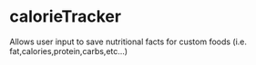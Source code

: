 # calorieTracker
Allows user input to save nutritional facts for custom foods (i.e. fat,calories,protein,carbs,etc...)
